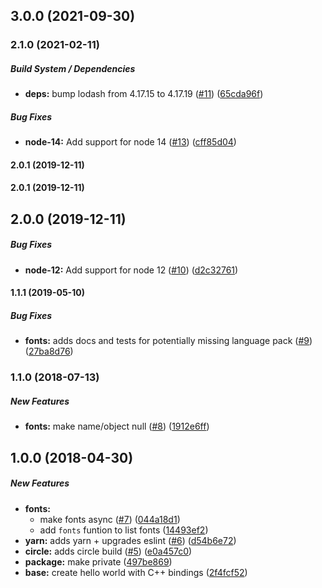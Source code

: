 ## 3.0.0 (2021-09-30)

### 2.1.0 (2021-02-11)

##### Build System / Dependencies

* **deps:**  bump lodash from 4.17.15 to 4.17.19 ([#11](https://github.com/lob/pdffonts/pull/11)) ([65cda96f](https://github.com/lob/pdffonts/commit/65cda96fb8437ad79edefaff45eb6c11edb9fafa))

##### Bug Fixes

* **node-14:**  Add support for node 14 ([#13](https://github.com/lob/pdffonts/pull/13)) ([cff85d04](https://github.com/lob/pdffonts/commit/cff85d04192795870dc7ec16f301a18d4e93d6d1))

#### 2.0.1 (2019-12-11)

#### 2.0.1 (2019-12-11)

## 2.0.0 (2019-12-11)

##### Bug Fixes

* **node-12:**  Add support for node 12 ([#10](https://github.com/lob/pdffonts/pull/10)) ([d2c32761](https://github.com/lob/pdffonts/commit/d2c327615b9fedef55d62b70aa9575d172cf2d6c))

#### 1.1.1 (2019-05-10)

##### Bug Fixes

* **fonts:**  adds docs and tests for potentially missing language pack ([#9](https://github.com/lob/pdffonts/pull/9)) ([27ba8d76](https://github.com/lob/pdffonts/commit/27ba8d76e951abd0bc1235d7373828d75c37c131))

### 1.1.0 (2018-07-13)

##### New Features

* **fonts:**  make name/object null ([#8](https://github.com/lob/pdffonts/pull/8)) ([1912e6ff](https://github.com/lob/pdffonts/commit/1912e6fff2a9f437354845d8312354ab6ce634f9))

## 1.0.0 (2018-04-30)

##### New Features

* **fonts:**
  *  make fonts async ([#7](https://github.com/lob/pdffonts/pull/7)) ([044a18d1](https://github.com/lob/pdffonts/commit/044a18d10dcfe7b67a3a02053be8deec408b6d84))
  *  add `fonts` funtion to list fonts ([14493ef2](https://github.com/lob/pdffonts/commit/14493ef2a6cbac70e2ef32b35b3f64a9c592e2c8))
* **yarn:**  adds yarn + upgrades eslint ([#6](https://github.com/lob/pdffonts/pull/6)) ([d54b6e72](https://github.com/lob/pdffonts/commit/d54b6e72c387890c872ed8ad497896cb7ce74ce0))
* **circle:**  adds circle build ([#5](https://github.com/lob/pdffonts/pull/5)) ([e0a457c0](https://github.com/lob/pdffonts/commit/e0a457c00a6125e06eeaa63729ca215a1f457cd0))
* **package:**  make private ([497be869](https://github.com/lob/pdffonts/commit/497be869d28a948a9eed34de20e4b66992f24eb6))
* **base:**  create hello world with C++ bindings ([2f4fcf52](https://github.com/lob/pdffonts/commit/2f4fcf526abba76a418b1dc3dde0dd733ea32660))

